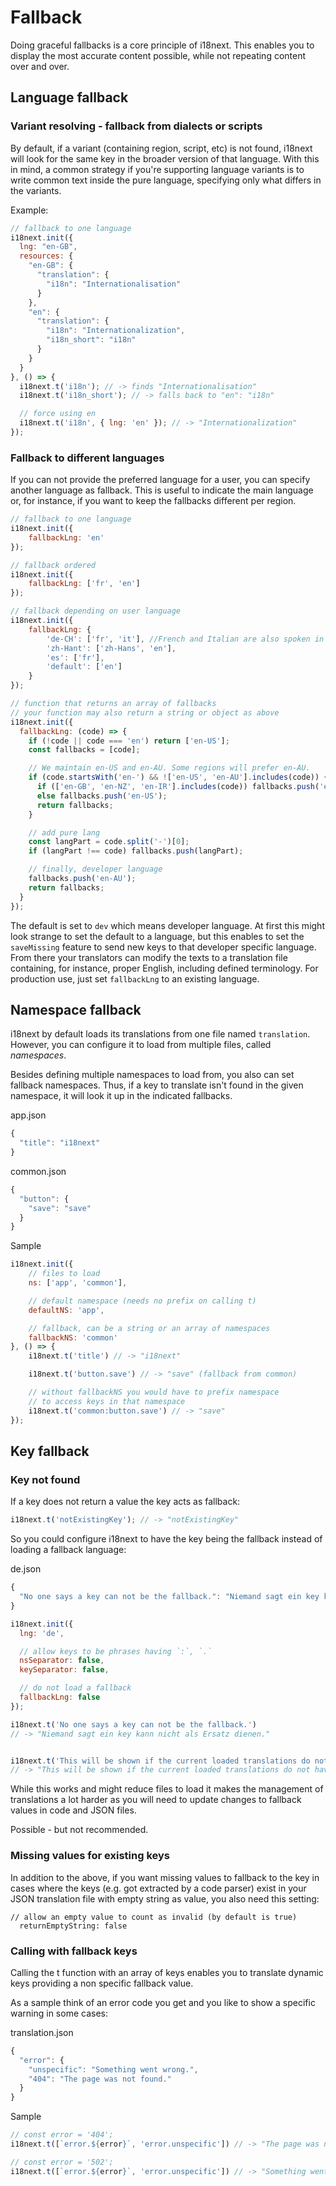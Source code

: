# Fallback

Doing graceful fallbacks is a core principle of i18next. This enables you to display the most accurate content possible, while not repeating content over and over.

## Language fallback

### Variant resolving - fallback from dialects or scripts

By default, if a variant \(containing region, script, etc\) is not found, i18next will look for the same key in the broader version of that language. With this in mind, a common strategy if you're supporting language variants is to write common text inside the pure language, specifying only what differs in the variants.

Example:

```javascript
// fallback to one language
i18next.init({
  lng: "en-GB",
  resources: {
    "en-GB": {
      "translation": {
        "i18n": "Internationalisation"
      }
    },
    "en": {
      "translation": {
        "i18n": "Internationalization",
        "i18n_short": "i18n"
      }
    }
  }
}, () => {
  i18next.t('i18n'); // -> finds "Internationalisation"
  i18next.t('i18n_short'); // -> falls back to "en": "i18n"

  // force using en
  i18next.t('i18n', { lng: 'en' }); // -> "Internationalization"
});
```

### Fallback to different languages

If you can not provide the preferred language for a user, you can specify another language as fallback. This is useful to indicate the main language or, for instance, if you want to keep the fallbacks different per region.

```javascript
// fallback to one language
i18next.init({
    fallbackLng: 'en'
});

// fallback ordered
i18next.init({
    fallbackLng: ['fr', 'en']
});

// fallback depending on user language
i18next.init({
    fallbackLng: { 
        'de-CH': ['fr', 'it'], //French and Italian are also spoken in Switzerland
        'zh-Hant': ['zh-Hans', 'en'],
        'es': ['fr'],
        'default': ['en']
    }
});

// function that returns an array of fallbacks
// your function may also return a string or object as above
i18next.init({
  fallbackLng: (code) => {
    if (!code || code === 'en') return ['en-US'];
    const fallbacks = [code];

    // We maintain en-US and en-AU. Some regions will prefer en-AU.
    if (code.startsWith('en-') && !['en-US', 'en-AU'].includes(code)) {
      if (['en-GB', 'en-NZ', 'en-IR'].includes(code)) fallbacks.push('en-AU');
      else fallbacks.push('en-US');
      return fallbacks;
    }

    // add pure lang
    const langPart = code.split('-')[0];
    if (langPart !== code) fallbacks.push(langPart);

    // finally, developer language
    fallbacks.push('en-AU');
    return fallbacks;
  }
});
```

The default is set to `dev` which means developer language. At first this might look strange to set the default to a language, but this enables to set the `saveMissing` feature to send new keys to that developer specific language. From there your translators can modify the texts to a translation file containing, for instance, proper English, including defined terminology. For production use, just set `fallbackLng` to an existing language.

## Namespace fallback

i18next by default loads its translations from one file named `translation`. However, you can configure it to load from multiple files, called _namespaces_.

Besides defining multiple namespaces to load from, you also can set fallback namespaces. Thus, if a key to translate isn't found in the given namespace, it will look it up in the indicated fallbacks.

app.json

```javascript
{
  "title": "i18next"
}
```

common.json

```javascript
{
  "button": {
    "save": "save"
  }
}
```

Sample

```javascript
i18next.init({
    // files to load
    ns: ['app', 'common'],

    // default namespace (needs no prefix on calling t)
    defaultNS: 'app',

    // fallback, can be a string or an array of namespaces
    fallbackNS: 'common'
}, () => {
    i18next.t('title') // -> "i18next"

    i18next.t('button.save') // -> "save" (fallback from common)

    // without fallbackNS you would have to prefix namespace 
    // to access keys in that namespace
    i18next.t('common:button.save') // -> "save"
});
```

## Key fallback

### Key not found

If a key does not return a value the key acts as fallback:

```javascript
i18next.t('notExistingKey'); // -> "notExistingKey"
```

So you could configure i18next to have the key being the fallback instead of loading a fallback language:

de.json

```javascript
{
  "No one says a key can not be the fallback.": "Niemand sagt ein key kann nicht als Ersatz dienen."
}
```

```javascript
i18next.init({
  lng: 'de',

  // allow keys to be phrases having `:`, `.`
  nsSeparator: false,
  keySeparator: false,

  // do not load a fallback
  fallbackLng: false
});

i18next.t('No one says a key can not be the fallback.')
// -> "Niemand sagt ein key kann nicht als Ersatz dienen."


i18next.t('This will be shown if the current loaded translations do not have this.');
// -> "This will be shown if the current loaded translations do not have this."
```

While this works and might reduce files to load it makes the management of translations a lot harder as you will need to update changes to fallback values in code and JSON files.

Possible - but not recommended.

### Missing values for existing keys

In addition to the above, if you want missing values to fallback to the key in cases where the keys \(e.g. got extracted by a code parser\) exist in your JSON translation file with empty string as value, you also need this setting:

```text
// allow an empty value to count as invalid (by default is true)
  returnEmptyString: false
```

### Calling with fallback keys

Calling the t function with an array of keys enables you to translate dynamic keys providing a non specific fallback value.

As a sample think of an error code you get and you like to show a specific warning in some cases:

translation.json

```javascript
{
  "error": {
    "unspecific": "Something went wrong.",
    "404": "The page was not found."
  }
}
```

Sample

```javascript
// const error = '404';
i18next.t([`error.${error}`, 'error.unspecific']) // -> "The page was not found"

// const error = '502';
i18next.t([`error.${error}`, 'error.unspecific']) // -> "Something went wrong"
```

